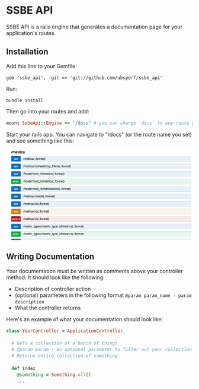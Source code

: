 # SSBE API 

SSBE API is a rails engine that generates a documentation page for your application's routes.

Installation
------
Add this line to your Gemfile:

```
gem 'ssbe_api', :git => 'git://github.com/absperf/ssbe_api'
```

Run:

```
bundle install
```

Then go into your routes and add:

```ruby
mount SsbeApi::Engine => "/docs" # you can change 'docs' to any route you want.
```

Start your rails app. You can navigate to "/docs" (or the route name you set) and see something like this:

![](screen1.png)

Writing Documentation
------

Your documentation must be written as comments above your controller method. It should look like the following:
* Description of controller action
* (optional) parameters in the following format `@param param_name - param description`
* What the controller returns

Here's an example of what your documentation should look like:
```ruby
class YourController < ApplicationController

  # Gets a collection of a bunch of things
  # @param param - an optional parameter to filter out your collection of a bunch of things
  # Returns entire collection of something

  def index
    @something = Something.all()
    ...
```

